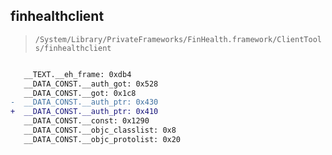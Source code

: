 ## finhealthclient

> `/System/Library/PrivateFrameworks/FinHealth.framework/ClientTools/finhealthclient`

```diff

   __TEXT.__eh_frame: 0xdb4
   __DATA_CONST.__auth_got: 0x528
   __DATA_CONST.__got: 0x1c8
-  __DATA_CONST.__auth_ptr: 0x430
+  __DATA_CONST.__auth_ptr: 0x410
   __DATA_CONST.__const: 0x1290
   __DATA_CONST.__objc_classlist: 0x8
   __DATA_CONST.__objc_protolist: 0x20

```
